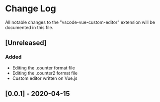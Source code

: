# Change Log

All notable changes to the "vscode-vue-custom-editor" extension will be documented in this file.

## [Unreleased]
### Added
- Editing the .counter format file
- Editing the .counter2 format file
- Custom editor written on Vue.js

## [0.0.1] - 2020-04-15

